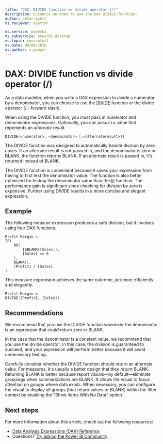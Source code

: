 ```yaml
---
title: "DAX: DIVIDE function vs divide operator (/)"
description: Guidance on when to use the DAX DIVIDE function.
author: peter-myers
ms.reviewer: asaxton

ms.service: powerbi
ms.subservice: powerbi-desktop
ms.topic: conceptual
ms.date: 09/09/2019
ms.author: v-pemyer
---
```


# DAX: DIVIDE function vs divide operator (/)

As a data modeler, when you write a DAX expression to divide a numerator by a denominator, you can choose to use the [DIVIDE](/dax/divide-function-dax) function or the divide operator (/ - forward slash).

When using the DIVIDE function, you must pass in numerator and denominator expressions. Optionally, you can pass in a value that represents an _alternate result_.

```dax
DIVIDE(<numerator>, <denominator> [,<alternateresult>])
```

The DIVIDE function was designed to automatically handle division by zero cases. If an alternate result is not passed in, and the denominator is zero or BLANK, the function returns BLANK. If an alternate result is passed in, it's returned instead of BLANK.

The DIVIDE function is convenient because it saves your expression from having to first test the denominator value. The function is also better optimized for testing the denominator value than the [IF](/dax/if-function-dax) function. The performance gain is significant since checking for division by zero is expensive. Further using DIVIDE results in a more concise and elegant expression.

## Example

The following measure expression produces a safe division, but it involves using four DAX functions.

```dax
Profit Margin =
IF(
    OR(
        ISBLANK([Sales]),
        [Sales] == 0
    ),
    BLANK(),
    [Profit] / [Sales]
)
```

This measure expression achieves the same outcome, yet more efficiently and elegantly.

```dax
Profit Margin =
DIVIDE([Profit], [Sales])
```

## Recommendations

We recommend that you use the DIVIDE function whenever the denominator is an expression that _could_ return zero or BLANK.

In the case that the denominator is a constant value, we recommend that you use the divide operator. In this case, the division is guaranteed to succeed, and your expression will perform better because it will avoid unnecessary testing.

Carefully consider whether the DIVIDE function should return an alternate value. For measures, it's usually a better design that they return BLANK. Returning BLANK is better because report visuals—by default—eliminate groupings when summarizations are BLANK. It allows the visual to focus attention on groups where data exists. When necessary, you can configure the visual to display all groups (that return values or BLANK) within the filter context by enabling the "Show Items With No Data" option.

## Next steps

For more information about this article, check out the following resources:

- [Data Analysis Expressions (DAX) Reference](/dax/)
- Questions? [Try asking the Power BI Community](https://community.powerbi.com/)
